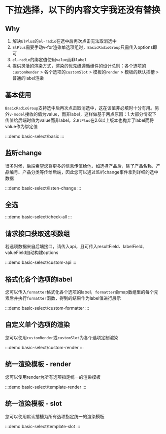 # 下拉选择，以下的内容文字我还没有替换

## Why

1. 解决`ElPlus`的`el-radio`在选中后再次点击无法取消选中
2. `ElPlus`需要手动v-for渲染单选项组时，`BasicRadioGroup`只需传入options即可
3. `el-radio`的绑定值使用`value`而非`label`
4. 提供灵活的渲染方式，渲染的优先级遵循组件的设计总则：各个选项的`customRender` > 各个选项的`customSlot` > 模板的`render` > 模板的默认插槽 > 普通的label渲染

## 基本使用

`BasicRadioGroup`支持选中后再次点击取消选中，这在该值非必填时十分有用。另外`v-model`接收的值为value，而非label，这样做基于两点原因：1.大部分情况下传值给后端时值为value而非label，2.`ElPlus`在2.6以上版本也抛弃了label而将value作为绑定值

:::demo
basic-select/basic
:::

## 监听change

很多时候，后端希望您将更多的信息传值给他，如选择产品后，除了产品名称、产品编号、产品分类等传给后端，因此您可以通过监听change事件拿到详细的选中数据

:::demo
basic-select/listen-change
:::

## 全选

:::demo
basic-select/check-all
:::

## 请求接口获取选项数组

若选项数据来自后端接口，请传入api，且可传入resultField、labelField、valueField自动构建options

:::demo
basic-select/custom-api
:::

## 格式化各个选项的label

您可以传入`formatter`格式化各个选项的label，`formatter`会map数组里的每个元素后并执行`formatter`函数，得到的结果作为label值进行展示

:::demo
basic-select/custom-formatter
:::

## 自定义单个选项的渲染

您可以使用`customRender`或`customSlot`为各个选项定制渲染

:::demo
basic-select/custom-render
:::

## 统一渲染模板 - render

您可以使用render为所有选项指定统一的渲染模板

:::demo
basic-select/template-render
:::

## 统一渲染模板 - slot

您可以使用默认插槽为所有选项指定统一的渲染模板

:::demo
basic-select/template-slot
:::
